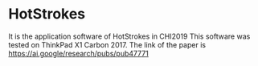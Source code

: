 # HotStrokes
It is the application software of HotStrokes in CHI2019
This software was tested on ThinkPad X1 Carbon 2017.
The link of the paper is https://ai.google/research/pubs/pub47771
